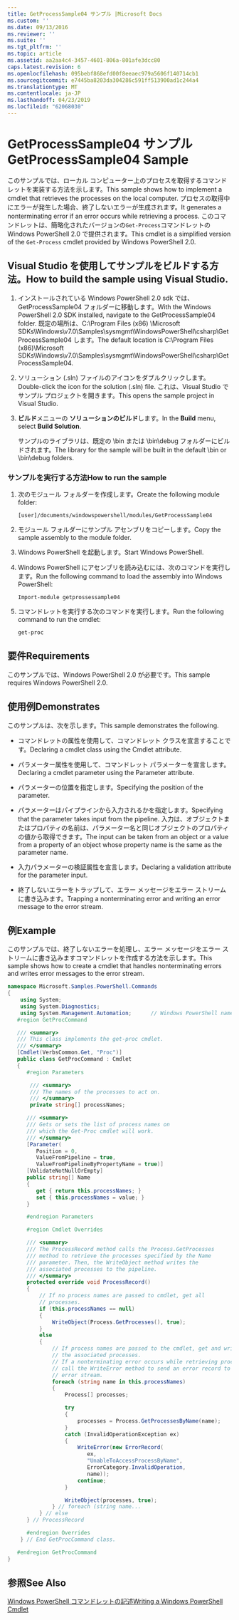 ```yaml
---
title: GetProcessSample04 サンプル |Microsoft Docs
ms.custom: ''
ms.date: 09/13/2016
ms.reviewer: ''
ms.suite: ''
ms.tgt_pltfrm: ''
ms.topic: article
ms.assetid: aa2aa4c4-3457-4601-806a-801afe3dcc80
caps.latest.revision: 6
ms.openlocfilehash: 095bebf868efd00f8eeaec979a5606f140714cb1
ms.sourcegitcommit: e7445ba8203da304286c591ff513900ad1c244a4
ms.translationtype: MT
ms.contentlocale: ja-JP
ms.lasthandoff: 04/23/2019
ms.locfileid: "62068030"
---
```

# <a name="getprocesssample04-sample"></a><span data-ttu-id="deb27-102">GetProcessSample04 サンプル</span><span class="sxs-lookup"><span data-stu-id="deb27-102">GetProcessSample04 Sample</span></span>

<span data-ttu-id="deb27-103">このサンプルでは、ローカル コンピューター上のプロセスを取得するコマンドレットを実装する方法を示します。</span><span class="sxs-lookup"><span data-stu-id="deb27-103">This sample shows how to implement a cmdlet that retrieves the processes on the local computer.</span></span> <span data-ttu-id="deb27-104">プロセスの取得中にエラーが発生した場合、終了しないエラーが生成されます。</span><span class="sxs-lookup"><span data-stu-id="deb27-104">It generates a nonterminating error if an error occurs while retrieving a process.</span></span> <span data-ttu-id="deb27-105">このコマンドレットは、簡略化されたバージョンの`Get-Process`コマンドレットの Windows PowerShell 2.0 で提供されます。</span><span class="sxs-lookup"><span data-stu-id="deb27-105">This cmdlet is a simplified version of the `Get-Process` cmdlet provided by Windows PowerShell 2.0.</span></span>

## <a name="how-to-build-the-sample-using-visual-studio"></a><span data-ttu-id="deb27-106">Visual Studio を使用してサンプルをビルドする方法。</span><span class="sxs-lookup"><span data-stu-id="deb27-106">How to build the sample using Visual Studio.</span></span>

1. <span data-ttu-id="deb27-107">インストールされている Windows PowerShell 2.0 sdk では、GetProcessSample04 フォルダーに移動します。</span><span class="sxs-lookup"><span data-stu-id="deb27-107">With the Windows PowerShell 2.0 SDK installed, navigate to the GetProcessSample04 folder.</span></span> <span data-ttu-id="deb27-108">既定の場所は、C:\Program Files (x86) \Microsoft SDKs\Windows\v7.0\Samples\sysmgmt\WindowsPowerShell\csharp\GetProcessSample04 します。</span><span class="sxs-lookup"><span data-stu-id="deb27-108">The default location is C:\Program Files (x86)\Microsoft SDKs\Windows\v7.0\Samples\sysmgmt\WindowsPowerShell\csharp\GetProcessSample04.</span></span>

2. <span data-ttu-id="deb27-109">ソリューション (.sln) ファイルのアイコンをダブルクリックします。</span><span class="sxs-lookup"><span data-stu-id="deb27-109">Double-click the icon for the solution (.sln) file.</span></span> <span data-ttu-id="deb27-110">これは、Visual Studio でサンプル プロジェクトを開きます。</span><span class="sxs-lookup"><span data-stu-id="deb27-110">This opens the sample project in Visual Studio.</span></span>

3. <span data-ttu-id="deb27-111">**ビルド**メニューの **ソリューションのビルド**します。</span><span class="sxs-lookup"><span data-stu-id="deb27-111">In the **Build** menu, select **Build Solution**.</span></span>

    <span data-ttu-id="deb27-112">サンプルのライブラリは、既定の \bin または \bin\debug フォルダーにビルドされます。</span><span class="sxs-lookup"><span data-stu-id="deb27-112">The library for the sample will be built in the default \bin or \bin\debug folders.</span></span>

### <a name="how-to-run-the-sample"></a><span data-ttu-id="deb27-113">サンプルを実行する方法</span><span class="sxs-lookup"><span data-stu-id="deb27-113">How to run the sample</span></span>

1. <span data-ttu-id="deb27-114">次のモジュール フォルダーを作成します。</span><span class="sxs-lookup"><span data-stu-id="deb27-114">Create the following module folder:</span></span>

    `[user]/documents/windowspowershell/modules/GetProcessSample04`

2. <span data-ttu-id="deb27-115">モジュール フォルダーにサンプル アセンブリをコピーします。</span><span class="sxs-lookup"><span data-stu-id="deb27-115">Copy the sample assembly to the module folder.</span></span>

3. <span data-ttu-id="deb27-116">Windows PowerShell を起動します。</span><span class="sxs-lookup"><span data-stu-id="deb27-116">Start Windows PowerShell.</span></span>

4. <span data-ttu-id="deb27-117">Windows PowerShell にアセンブリを読み込むには、次のコマンドを実行します。</span><span class="sxs-lookup"><span data-stu-id="deb27-117">Run the following command to load the assembly into Windows PowerShell:</span></span>

    `Import-module getprossessample04`

5. <span data-ttu-id="deb27-118">コマンドレットを実行する次のコマンドを実行します。</span><span class="sxs-lookup"><span data-stu-id="deb27-118">Run the following command to run the cmdlet:</span></span>

    `get-proc`

## <a name="requirements"></a><span data-ttu-id="deb27-119">要件</span><span class="sxs-lookup"><span data-stu-id="deb27-119">Requirements</span></span>

<span data-ttu-id="deb27-120">このサンプルでは、Windows PowerShell 2.0 が必要です。</span><span class="sxs-lookup"><span data-stu-id="deb27-120">This sample requires Windows PowerShell 2.0.</span></span>

## <a name="demonstrates"></a><span data-ttu-id="deb27-121">使用例</span><span class="sxs-lookup"><span data-stu-id="deb27-121">Demonstrates</span></span>

<span data-ttu-id="deb27-122">このサンプルは、次を示します。</span><span class="sxs-lookup"><span data-stu-id="deb27-122">This sample demonstrates the following.</span></span>

- <span data-ttu-id="deb27-123">コマンドレットの属性を使用して、コマンドレット クラスを宣言することです。</span><span class="sxs-lookup"><span data-stu-id="deb27-123">Declaring a cmdlet class using the Cmdlet attribute.</span></span>

- <span data-ttu-id="deb27-124">パラメーター属性を使用して、コマンドレット パラメーターを宣言します。</span><span class="sxs-lookup"><span data-stu-id="deb27-124">Declaring a cmdlet parameter using the Parameter attribute.</span></span>

- <span data-ttu-id="deb27-125">パラメーターの位置を指定します。</span><span class="sxs-lookup"><span data-stu-id="deb27-125">Specifying the position of the parameter.</span></span>

- <span data-ttu-id="deb27-126">パラメーターはパイプラインから入力されるかを指定します。</span><span class="sxs-lookup"><span data-stu-id="deb27-126">Specifying that the parameter takes input from the pipeline.</span></span> <span data-ttu-id="deb27-127">入力は、オブジェクトまたはプロパティの名前は、パラメーター名と同じオブジェクトのプロパティの値から取得できます。</span><span class="sxs-lookup"><span data-stu-id="deb27-127">The input can be taken from an object or a value from a property of an object whose property name is the same as the parameter name.</span></span>

- <span data-ttu-id="deb27-128">入力パラメーターの検証属性を宣言します。</span><span class="sxs-lookup"><span data-stu-id="deb27-128">Declaring a validation attribute for the parameter input.</span></span>

- <span data-ttu-id="deb27-129">終了しないエラーをトラップして、エラー メッセージをエラー ストリームに書き込みます。</span><span class="sxs-lookup"><span data-stu-id="deb27-129">Trapping a nonterminating error and writing an error message to the error stream.</span></span>

## <a name="example"></a><span data-ttu-id="deb27-130">例</span><span class="sxs-lookup"><span data-stu-id="deb27-130">Example</span></span>

<span data-ttu-id="deb27-131">このサンプルでは、終了しないエラーを処理し、エラー メッセージをエラー ストリームに書き込みますコマンドレットを作成する方法を示します。</span><span class="sxs-lookup"><span data-stu-id="deb27-131">This sample shows how to create a cmdlet that handles nonterminating errors and writes error messages to the error stream.</span></span>

```csharp
namespace Microsoft.Samples.PowerShell.Commands
{
    using System;
    using System.Diagnostics;
    using System.Management.Automation;      // Windows PowerShell namespace.
   #region GetProcCommand

   /// <summary>
   /// This class implements the get-proc cmdlet.
   /// </summary>
   [Cmdlet(VerbsCommon.Get, "Proc")]
   public class GetProcCommand : Cmdlet
   {
      #region Parameters

       /// <summary>
       /// The names of the processes to act on.
       /// </summary>
       private string[] processNames;

      /// <summary>
      /// Gets or sets the list of process names on
      /// which the Get-Proc cmdlet will work.
      /// </summary>
      [Parameter(
         Position = 0,
         ValueFromPipeline = true,
         ValueFromPipelineByPropertyName = true)]
      [ValidateNotNullOrEmpty]
      public string[] Name
      {
         get { return this.processNames; }
         set { this.processNames = value; }
      }

      #endregion Parameters

      #region Cmdlet Overrides

      /// <summary>
      /// The ProcessRecord method calls the Process.GetProcesses
      /// method to retrieve the processes specified by the Name
      /// parameter. Then, the WriteObject method writes the
      /// associated processes to the pipeline.
      /// </summary>
      protected override void ProcessRecord()
      {
          // If no process names are passed to cmdlet, get all
          // processes.
          if (this.processNames == null)
          {
              WriteObject(Process.GetProcesses(), true);
          }
          else
          {
              // If process names are passed to the cmdlet, get and write
              // the associated processes.
              // If a nonterminating error occurs while retrieving processes,
              // call the WriteError method to send an error record to the
              // error stream.
              foreach (string name in this.processNames)
              {
                  Process[] processes;

                  try
                  {
                      processes = Process.GetProcessesByName(name);
                  }
                  catch (InvalidOperationException ex)
                  {
                      WriteError(new ErrorRecord(
                         ex,
                         "UnableToAccessProcessByName",
                         ErrorCategory.InvalidOperation,
                         name));
                      continue;
                  }

                  WriteObject(processes, true);
              } // foreach (string name...
          } // else
      } // ProcessRecord

      #endregion Overrides
    } // End GetProcCommand class.

   #endregion GetProcCommand
}
```

## <a name="see-also"></a><span data-ttu-id="deb27-132">参照</span><span class="sxs-lookup"><span data-stu-id="deb27-132">See Also</span></span>

[<span data-ttu-id="deb27-133">Windows PowerShell コマンドレットの記述</span><span class="sxs-lookup"><span data-stu-id="deb27-133">Writing a Windows PowerShell Cmdlet</span></span>](./writing-a-windows-powershell-cmdlet.md)

